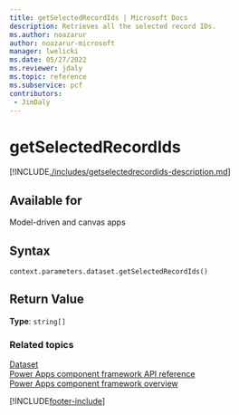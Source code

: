 ```yaml
---
title: getSelectedRecordIds | Microsoft Docs
description: Retrieves all the selected record IDs.
ms.author: noazarur
author: noazarur-microsoft
manager: lwelicki
ms.date: 05/27/2022
ms.reviewer: jdaly
ms.topic: reference
ms.subservice: pcf
contributors:
 - JimDaly
---
```


# getSelectedRecordIds

[!INCLUDE[./includes/getselectedrecordids-description.md](./includes/getselectedrecordids-description.md)]

## Available for

Model-driven and canvas apps

## Syntax

`context.parameters.dataset.getSelectedRecordIds()`

## Return Value

**Type**: `string[]`

### Related topics

[Dataset](../dataset.md)<br/>
[Power Apps component framework API reference](../../reference/index.md)<br/>
[Power Apps component framework overview](../../overview.md)

[!INCLUDE[footer-include](../../../../includes/footer-banner.md)]
